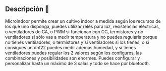## Descripción 👋

<!--
**microindoor/microindoor** is a ✨ _special_ ✨ repository because its `README.md` (this file) appears on your GitHub profile.

Here are some ideas to get you started:

- 🔭 I’m currently working on ...
- 🌱 I’m currently learning ...
- 👯 I’m looking to collaborate on ...
- 🤔 I’m looking for help with ...
- 💬 Ask me about ...
- 📫 How to reach me: ...
- 😄 Pronouns: ...
- ⚡ Fun fact: ...
-->

Microindoor permite crear un cultivo indoor a medida según los recursos de los que uno disponga, puedes utilizar relés para luz, resistencias eléctricas, o ventiladores de CA, o PWM si funcionan con CC, termistores y no ventiladores si sólo vas a medir temperatura y no puedes regularla porque no tienes ventiladores, o termistores y si ventiladores si los tienes, o si consigues un dht22 puedes medir además humedad, y si tienes ventiladores puedes regular los 2 valores según los configures, las combinaciones y posibilidades son enormes. Puedes configurar y personalizar hasta un máximo de 3 salas y todo se hace por bluetooth.
